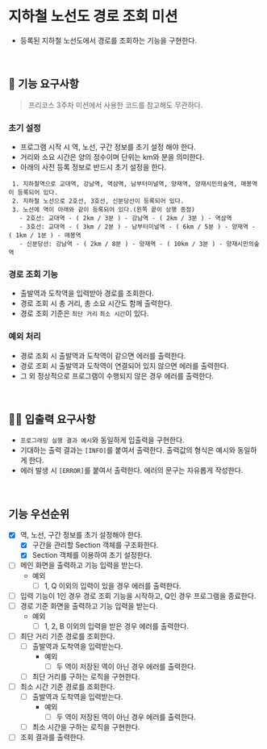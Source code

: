 # 지하철 노선도 경로 조회 미션
- 등록된 지하철 노선도에서 경로를 조회하는 기능을 구현한다.

<br>

## 🚀 기능 요구사항

> 프리코스 3주차 미션에서 사용한 코드를 참고해도 무관하다. 

### 초기 설정 
- 프로그램 시작 시 역, 노선, 구간 정보를 초기 설정 해야 한다.
- 거리와 소요 시간은 양의 정수이며 단위는 km와 분을 의미한다.
- 아래의 사전 등록 정보로 반드시 초기 설정을 한다.

```
 1. 지하철역으로 교대역, 강남역, 역삼역, 남부터미널역, 양재역, 양재시민의숲역, 매봉역이 등록되어 있다.
 2. 지하철 노선으로 2호선, 3호선, 신분당선이 등록되어 있다.
 3. 노선에 역이 아래와 같이 등록되어 있다.(왼쪽 끝이 상행 종점)
   - 2호선: 교대역 - ( 2km / 3분 ) - 강남역 - ( 2km / 3분 ) - 역삼역
   - 3호선: 교대역 - ( 3km / 2분 ) - 남부터미널역 - ( 6km / 5분 ) - 양재역 - ( 1km / 1분 ) - 매봉역
   - 신분당선: 강남역 - ( 2km / 8분 ) - 양재역 - ( 10km / 3분 ) - 양재시민의숲역
 ```
  
### 경로 조회 기능
- 출발역과 도착역을 입력받아 경로를 조회한다.
- 경로 조회 시 총 거리, 총 소요 시간도 함께 출력한다.
- 경로 조회 기준은 `최단 거리` `최소 시간`이 있다.

### 예외 처리
- 경로 조회 시 출발역과 도착역이 같으면 에러를 출력한다.
- 경로 조회 시 출발역과 도착역이 연결되어 있지 않으면 에러를 출력한다.
- 그 외 정상적으로 프로그램이 수행되지 않은 경우 에러를 출력한다.

<br>

## ✍🏻 입출력 요구사항
- `프로그래밍 실행 결과 예시`와 동일하게 입출력을 구현한다.
- 기대하는 출력 결과는 `[INFO]`를 붙여서 출력한다. 출력값의 형식은 예시와 동일하게 한다.
- 에러 발생 시 `[ERROR]`를 붙여서 출력한다. 에러의 문구는 자유롭게 작성한다.

<br>

## 기능 우선순위
- [X] 역, 노선, 구간 정보를 초기 설정해야 한다.
    - [X] 구간을 관리할 Section 객체를 구조화한다.
    - [X] Section 객체를 이용하여 초기 설정한다.
- [ ] 메인 화면을 출력하고 기능 입력을 받는다.
    - 예외
        - [ ] 1, Q 이외의 입력이 있을 경우 에러를 출력한다.
- [ ] 입력 기능이 1인 경우 경로 조회 기능을 시작하고, Q인 경우 프로그램을 종료한다.
- [ ] 경로 기준 화면을 출력하고 기능 입력을 받는다.
    - 예외
        - [ ] 1, 2, B 이외의 입력을 받은 경우 에러를 출력한다.
- [ ] 최단 거리 기준 경로를 조회한다.
    - [ ] 출발역과 도착역을 입력받는다.
        - 예외
            - [ ] 두 역이 저장된 역이 아닌 경우 에러를 출력한다.
    - [ ] 최단 거리를 구하는 로직을 구현한다.
- [ ] 최소 시간 기준 경로를 조회한다.
    - [ ] 출발역과 도착역을 입력받는다.
        - 예외
            - [ ] 두 역이 저장된 역이 아닌 경우 에러를 출력한다.
    - [ ] 최소 시간을 구하는 로직을 구현한다.
- [ ] 조회 결과를 출력한다.